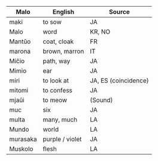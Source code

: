 Malo                    | English          | Source
----------------------- | ---------------- | --------------
maki                    | to sow           | JA
Malo                    | word             | KR, NO
Mantŭo                  | coat, cloak      | FR
marona                  | brown, marron    | IT
Miĉio                   | path, way        | JA
Mimio                   | ear              | JA
miri                    | to look at       | JA, ES (coincidence)
mitomi                  | to confess       | JA
mjaŭi                   | to meow          | (Sound)
muc                     | six              | JA
multa                   | many, much       | LA
Mundo                   | world            | LA
murasaka                | purple / violet  | JA
Muskolo                 | flesh            | LA


